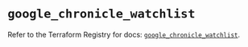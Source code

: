 # `google_chronicle_watchlist`

Refer to the Terraform Registry for docs: [`google_chronicle_watchlist`](https://registry.terraform.io/providers/hashicorp/google/6.37.0/docs/resources/chronicle_watchlist).
